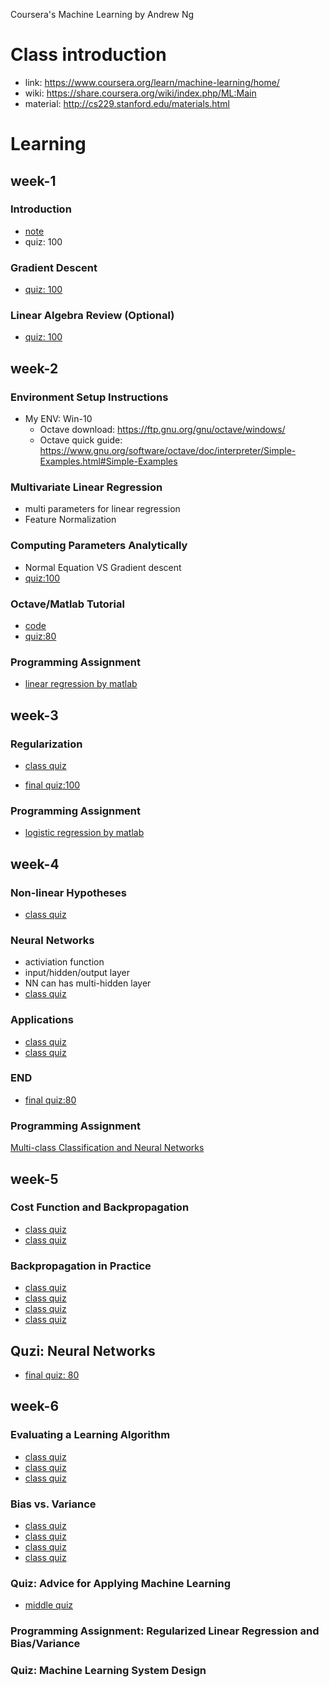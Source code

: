Coursera's Machine Learning by Andrew Ng


# Class introduction

* link: https://www.coursera.org/learn/machine-learning/home/
* wiki: https://share.coursera.org/wiki/index.php/ML:Main
* material: http://cs229.stanford.edu/materials.html

# Learning


## week-1

### Introduction

* [note](https://github.com/ybdesire/training/blob/master/coursera_machine_learning_andrewng/week_1/Introduction.md)
* quiz: 100


### Gradient Descent

* [quiz: 100](https://github.com/ybdesire/training/blob/master/coursera_machine_learning_andrewng/week_1/quiz_Linear%20Regression%20with%20One%20Variable.docx)

### Linear Algebra Review (Optional)

* [quiz: 100](https://github.com/ybdesire/training/blob/master/coursera_machine_learning_andrewng/week_1/quiz_Linear%20Algebra.docx)


## week-2

### Environment Setup Instructions

* My ENV: Win-10
   * Octave download: https://ftp.gnu.org/gnu/octave/windows/
   * Octave quick guide: https://www.gnu.org/software/octave/doc/interpreter/Simple-Examples.html#Simple-Examples

### Multivariate Linear Regression

* multi parameters for linear regression
* Feature Normalization

### Computing Parameters Analytically

* Normal Equation VS Gradient descent
* [quiz:100](https://github.com/ybdesire/training/blob/master/coursera_machine_learning_andrewng/week_2/quiz_Linear%20Regression%20with%20Multiple%20Variables.docx)

### Octave/Matlab Tutorial

* [code](https://github.com/ybdesire/training/blob/master/coursera_machine_learning_andrewng/week_2/octave)
* [quiz:80](https://github.com/ybdesire/training/blob/master/coursera_machine_learning_andrewng/week_2/quiz_Octave%20Matlab%20Tutorial.docx)

### Programming Assignment

* [linear regression by matlab](https://github.com/ybdesire/training/blob/master/coursera_machine_learning_andrewng/week_2/machine-learning-ex1/ex1)


## week-3

### Regularization
* [class quiz](https://github.com/ybdesire/training/blob/master/coursera_machine_learning_andrewng/week_3/quiz_class_Regularized%20Logistic%20Regression.docx)

* [final quiz:100](https://github.com/ybdesire/training/blob/master/coursera_machine_learning_andrewng/week_3/quiz_week.docx)

### Programming Assignment

* [logistic regression by matlab](https://github.com/ybdesire/training/blob/master/coursera_machine_learning_andrewng/week_3/machine-learning-ex2/ex2)


## week-4

### Non-linear Hypotheses

* [class quiz](https://github.com/ybdesire/training/blob/master/coursera_machine_learning_andrewng/week_4/quiz_class_Non-linear%20Hypotheses.docx)


### Neural Networks

* activiation function
* input/hidden/output layer
* NN can has multi-hidden layer
* [class quiz](https://github.com/ybdesire/training/blob/master/coursera_machine_learning_andrewng/week_4/quiz_class_Neural_Networks_Model_Representation_I.docx)

### Applications

* [class quiz](https://github.com/ybdesire/training/blob/master/coursera_machine_learning_andrewng/week_4/quiz_class_Applications.docx)
* [class quiz](https://github.com/ybdesire/training/blob/master/coursera_machine_learning_andrewng/week_4/quiz_class_Multicalss.docx)

### END

* [final quiz:80](https://github.com/ybdesire/training/blob/master/coursera_machine_learning_andrewng/week_4/quiz_final.docx)

### Programming Assignment

[Multi-class Classification and Neural Networks](https://github.com/ybdesire/training/blob/master/coursera_machine_learning_andrewng/week_4/machine-learning-ex3)

## week-5

### Cost Function and Backpropagation

* [class quiz](https://github.com/ybdesire/training/blob/master/coursera_machine_learning_andrewng/week_5/quiz_class_cost_function.docx)
* [class quiz](https://github.com/ybdesire/training/blob/master/coursera_machine_learning_andrewng/week_5/quiz_class_BP_algorithm.docx)

### Backpropagation in Practice

* [class quiz](https://github.com/ybdesire/training/blob/master/coursera_machine_learning_andrewng/week_5/quic_class_unrolling_parameters.docx)
* [class quiz](https://github.com/ybdesire/training/blob/master/coursera_machine_learning_andrewng/week_5/quiz_class_gradient_checking.docx)
* [class quiz](https://github.com/ybdesire/training/blob/master/coursera_machine_learning_andrewng/week_5/quiz_class_putting_it_together.docx)
* [class quiz](https://github.com/ybdesire/training/blob/master/coursera_machine_learning_andrewng/week_5/quiz_class_random_initialization.docx)

## Quzi: Neural Networks

* [final quiz: 80](https://github.com/ybdesire/training/blob/master/coursera_machine_learning_andrewng/week_5/quiz_final.docx)


## week-6


### Evaluating a Learning Algorithm

* [class quiz](https://github.com/ybdesire/training/blob/master/coursera_machine_learning_andrewng/week_6/quiz_class_deciding_what_to_try_next.docx)
* [class quiz](https://github.com/ybdesire/training/blob/master/coursera_machine_learning_andrewng/week_6/quiz_class_evaluating_a_hypothesis.docx)
* [class quiz](https://github.com/ybdesire/training/blob/master/coursera_machine_learning_andrewng/week_6/quiz_class_model_selection_and_train_validation_test_sets.docx)

### Bias vs. Variance

* [class quiz](https://github.com/ybdesire/training/blob/master/coursera_machine_learning_andrewng/week_6/quiz_class_diagnosing_bias_vs_variance.docx)
* [class quiz](https://github.com/ybdesire/training/blob/master/coursera_machine_learning_andrewng/week_6/quiz_class_regularization_and_bias_variance.docx)
* [class quiz](https://github.com/ybdesire/training/blob/master/coursera_machine_learning_andrewng/week_6/quiz_class_learning_curves.docx)
* [class quiz](https://github.com/ybdesire/training/blob/master/coursera_machine_learning_andrewng/week_6/quiz_class_deciding_what_to_do_next_revisited.docx)

### Quiz: Advice for Applying Machine Learning

* [middle quiz](https://github.com/ybdesire/training/blob/master/coursera_machine_learning_andrewng/week_6/quiz_mid_advice_for_applying_machine_learning.docx)

### Programming Assignment: Regularized Linear Regression and Bias/Variance


### Quiz: Machine Learning System Design






